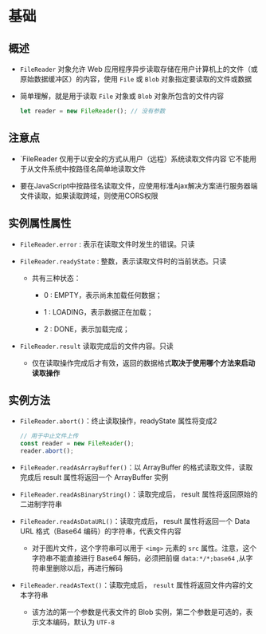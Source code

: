 # 基础

## 概述

+ `FileReader` 对象允许 Web 应用程序异步读取存储在用户计算机上的文件（或原始数据缓冲区）的内容，使用 `File` 或 `Blob` 对象指定要读取的文件或数据

+ 简单理解，就是用于读取 `File` 对象或 `Blob` 对象所包含的文件内容

  ```js
  let reader = new FileReader(); // 没有参数
  ```

## 注意点

+ `FileReader 仅用于以安全的方式从用户（远程）系统读取文件内容 它不能用于从文件系统中按路径名简单地读取文件

+ 要在JavaScript中按路径名读取文件，应使用标准Ajax解决方案进行服务器端文件读取，如果读取跨域，则使用CORS权限

## 实例属性属性

+ `FileReader.error` : 表示在读取文件时发生的错误。只读

+ `FileReader.readyState` : 整数，表示读取文件时的当前状态。只读

  + 共有三种状态：
    + 0 : EMPTY，表示尚未加载任何数据；

    + 1 : LOADING，表示数据正在加载；

    + 2 : DONE，表示加载完成；

+ `FileReader.result` 读取完成后的文件内容。只读

  + 仅在读取操作完成后才有效，返回的数据格式**取决于使用哪个方法来启动读取操作**

## 实例方法

+ `FileReader.abort()`：终止读取操作，readyState 属性将变成2

  ```js
  // 用于中止文件上传
  const reader = new FileReader();
  reader.abort();
  ```

+ `FileReader.readAsArrayBuffer()`：以 ArrayBuffer 的格式读取文件，读取完成后 result 属性将返回一个 ArrayBuffer 实例

+ `FileReader.readAsBinaryString()`：读取完成后， result 属性将返回原始的二进制字符串

+ `FileReader.readAsDataURL()`：读取完成后， result 属性将返回一个 Data URL 格式（Base64 编码）的字符串，代表文件内容

  + 对于图片文件，这个字符串可以用于 `<img>` 元素的 `src` 属性。注意，这个字符串不能直接进行 Base64 解码，必须把前缀 `data:*/*;base64` ,从字符串里删除以后，再进行解码

+ `FileReader.readAsText()`：读取完成后， `result` 属性将返回文件内容的文本字符串

  + 该方法的第一个参数是代表文件的 Blob 实例，第二个参数是可选的，表示文本编码，默认为 `UTF-8`
